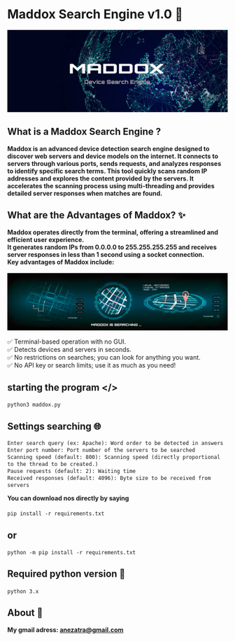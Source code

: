 # Maddox Search Engine v1.0 🔎
![banner image](https://github.com/anezatra-katedram/maddox/blob/main/banner.jpg)
## What is a Maddox Search Engine ?
**Maddox is an advanced device detection search engine designed to discover web servers and device models on the internet. It connects to servers through various ports, sends requests, and analyzes responses to identify specific search terms. This tool quickly scans random IP addresses and explores the content provided by the servers. It accelerates the scanning process using multi-threading and provides detailed server responses when matches are found.**
## What are the Advantages of Maddox? ✨
**Maddox operates directly from the terminal, offering a streamlined and efficient user experience.** <br/>
**It generates random IPs from 0.0.0.0 to 255.255.255.255 and receives server responses in less than 1 second using a socket connection.** <br/>
**Key advantages of Maddox include:** <br><br/>
![Banner](https://github.com/anezatra-katedram/maddox/blob/main/scan.jpg)

✅ Terminal-based operation with no GUI. <br/>
✅ Detects devices and servers in seconds. <br/>
✅ No restrictions on searches; you can look for anything you want. <br/>
✅ No API key or search limits; use it as much as you need! <br/>

## starting the program </>
` python3 maddox.py ` 
## Settings searching 🌐
```
Enter search query (ex: Apache): Word order to be detected in answers 
Enter port number: Port number of the servers to be searched
Scanning speed (default: 800): Scanning speed (directly proportional to the thread to be created.) 
Pause requests (default: 2): Waiting time
Received responses (default: 4096): Byte size to be received from servers
```
**You can download nos directly by saying** <br/><br/>
` pip install -r requirements.txt `
## or <br/>
` python -m pip install -r requirements.txt ` <br/>
## Required python version 📌
` python 3.x `
## About 🚀
**My gmail adress: anezatra@gmail.com** <br/>
